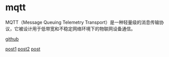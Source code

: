 # mqtt

MQTT（Message Queuing Telemetry Transport）是一种轻量级的消息传输协议，它被设计用于低带宽和不稳定网络环境下的物联网设备通信。

[github](https://github.com/eclipse/paho.mqtt.rust)  

[post1](https://juejin.cn/post/7238617870266679357)
[post2](https://juejin.cn/post/7238431764951334968)
[post](https://juejin.cn/post/7238431764951334968)
